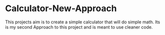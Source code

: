 # Calculator-New-Approach
This projects aim is to create a simple calculator that will do simple math. Its is my second Approach to this project and is meant to use cleaner code.
